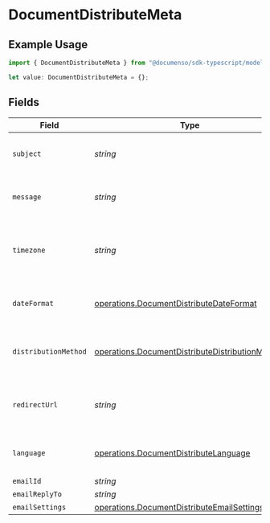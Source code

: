 # DocumentDistributeMeta

## Example Usage

```typescript
import { DocumentDistributeMeta } from "@documenso/sdk-typescript/models/operations";

let value: DocumentDistributeMeta = {};
```

## Fields

| Field                                                                                                              | Type                                                                                                               | Required                                                                                                           | Description                                                                                                        |
| ------------------------------------------------------------------------------------------------------------------ | ------------------------------------------------------------------------------------------------------------------ | ------------------------------------------------------------------------------------------------------------------ | ------------------------------------------------------------------------------------------------------------------ |
| `subject`                                                                                                          | *string*                                                                                                           | :heavy_minus_sign:                                                                                                 | The subject of the email that will be sent to the recipients.                                                      |
| `message`                                                                                                          | *string*                                                                                                           | :heavy_minus_sign:                                                                                                 | The message of the email that will be sent to the recipients.                                                      |
| `timezone`                                                                                                         | *string*                                                                                                           | :heavy_minus_sign:                                                                                                 | The timezone to use for date fields and signing the document. Example Etc/UTC, Australia/Melbourne                 |
| `dateFormat`                                                                                                       | [operations.DocumentDistributeDateFormat](../../models/operations/documentdistributedateformat.md)                 | :heavy_minus_sign:                                                                                                 | The date format to use for date fields and signing the document.                                                   |
| `distributionMethod`                                                                                               | [operations.DocumentDistributeDistributionMethod](../../models/operations/documentdistributedistributionmethod.md) | :heavy_minus_sign:                                                                                                 | The distribution method to use when sending the document to the recipients.                                        |
| `redirectUrl`                                                                                                      | *string*                                                                                                           | :heavy_minus_sign:                                                                                                 | The URL to which the recipient should be redirected after signing the document.                                    |
| `language`                                                                                                         | [operations.DocumentDistributeLanguage](../../models/operations/documentdistributelanguage.md)                     | :heavy_minus_sign:                                                                                                 | The language to use for email communications with recipients.                                                      |
| `emailId`                                                                                                          | *string*                                                                                                           | :heavy_minus_sign:                                                                                                 | N/A                                                                                                                |
| `emailReplyTo`                                                                                                     | *string*                                                                                                           | :heavy_minus_sign:                                                                                                 | N/A                                                                                                                |
| `emailSettings`                                                                                                    | [operations.DocumentDistributeEmailSettings](../../models/operations/documentdistributeemailsettings.md)           | :heavy_minus_sign:                                                                                                 | N/A                                                                                                                |